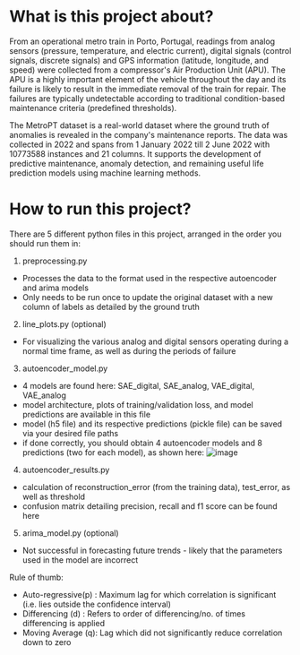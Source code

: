 # What is this project about?

From an operational metro train in Porto, Portugal, readings from analog sensors (pressure, temperature, and electric current), digital signals (control signals, discrete signals) and GPS information (latitude, longitude, and speed) were collected from a compressor's Air Production Unit (APU). The APU is a highly important element of the vehicle throughout the day and its failure is likely to result in the immediate removal of the train for repair. The failures are typically undetectable according to traditional condition-based maintenance criteria
(predefined thresholds). 

The MetroPT dataset is a real-world dataset where the ground truth of anomalies is revealed in the company's maintenance reports. The data was collected in 2022 and spans from 1 January 2022 till 2 June 2022 with 10773588 instances and 21 columns. It supports the development of predictive maintenance, anomaly detection, and remaining useful life prediction models using machine learning methods.


# How to run this project?

There are 5 different python files in this project, arranged in the order you should run them in:

1. preprocessing.py
- Processes the data to the format used in the respective autoencoder and arima models 
- Only needs to be run once to update the original dataset with a new column of labels as detailed by the ground truth

2. line_plots.py (optional)
- For visualizing the various analog and digital sensors operating during a normal time frame, as well as during the periods of failure

3. autoencoder_model.py
- 4 models are found here: SAE_digital, SAE_analog, VAE_digital, VAE_analog
- model architecture, plots of training/validation loss, and model predictions are available in this file
- model (h5 file) and its respective predictions (pickle file) can be saved via your desired file paths
- if done correctly, you should obtain 4 autoencoder models and 8 predictions (two for each model), as shown here:
![image](https://github.com/dsjh17/MetroPT/blob/main/image.png)

4. autoencoder_results.py
- calculation of reconstruction_error (from the training data), test_error, as well as threshold
- confusion matrix detailing precision, recall and f1 score can be found here

5. arima_model.py (optional)
- Not successful in forecasting future trends - likely that the parameters used in the model are incorrect

Rule of thumb:
- Auto-regressive(p) : Maximum lag for which correlation is significant (i.e. lies outside the confidence interval)
- Differencing (d) : Refers to order of differencing/no. of times differencing is applied
- Moving Average (q): Lag which did not significantly reduce correlation down to zero 
